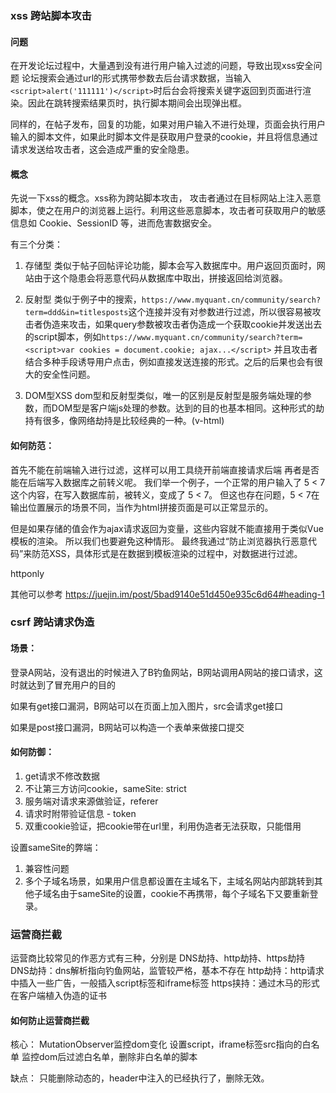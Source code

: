 ### xss 跨站脚本攻击
#### 问题
在开发论坛过程中，大量遇到没有进行用户输入过滤的问题，导致出现xss安全问题
论坛搜索会通过url的形式携带参数去后台请求数据，当输入```<script>alert('111111')</script>```时后台会将搜索关键字返回到页面进行渲染。因此在跳转搜索结果页时，执行脚本期间会出现弹出框。

同样的，在帖子发布，回复的功能，如果对用户输入不进行处理，页面会执行用户输入的脚本文件，如果此时脚本文件是获取用户登录的cookie，并且将信息通过请求发送给攻击者，这会造成严重的安全隐患。

#### 概念
先说一下xss的概念。xss称为跨站脚本攻击， 攻击者通过在目标网站上注入恶意脚本，使之在用户的浏览器上运行。利用这些恶意脚本，攻击者可获取用户的敏感信息如 Cookie、SessionID 等，进而危害数据安全。


有三个分类：
1. 存储型
类似于帖子回帖评论功能，脚本会写入数据库中。用户返回页面时，网站由于这个隐患会将恶意代码从数据库中取出，拼接返回给浏览器。

2. 反射型
类似于例子中的搜索，```https://www.myquant.cn/community/search?term=ddd&in=titlesposts```这个连接并没有对参数进行过滤，所以很容易被攻击者伪造来攻击，如果query参数被攻击者伪造成一个获取cookie并发送出去的script脚本，例如```https://www.myquant.cn/community/search?term=<script>var cookies = document.cookie; ajax...</script>```   并且攻击者结合多种手段诱导用户点击，例如直接发送连接的形式。之后的后果也会有很大的安全性问题。

3. DOM型XSS
dom型和反射型类似，唯一的区别是反射型是服务端处理的参数，而DOM型是客户端js处理的参数。达到的目的也基本相同。这种形式的劫持有很多，像网络劫持是比较经典的一种。(v-html)


#### 如何防范：
首先不能在前端输入进行过滤，这样可以用工具绕开前端直接请求后端
再者是否能在后端写入数据库之前转义呢。
我们举一个例子，一个正常的用户输入了 5 < 7 这个内容，在写入数据库前，被转义，变成了 5 &lt; 7。
但这也存在问题，5 &lt; 7在输出位置展示的场景不同，当作为html拼接页面是可以正常显示的。

但是如果存储的值会作为ajax请求返回为变量，这些内容就不能直接用于类似Vue模板的渲染。
所以我们也要避免这种情形。
最终我通过“防止浏览器执行恶意代码”来防范XSS，具体形式是在数据到模板渲染的过程中，对数据进行过滤。

httponly

其他可以参考
https://juejin.im/post/5bad9140e51d450e935c6d64#heading-1



### csrf  跨站请求伪造
#### 场景：
登录A网站，没有退出的时候进入了B钓鱼网站，B网站调用A网站的接口请求，这时就达到了冒充用户的目的

如果有get接口漏洞，B网站可以在页面上加入图片，src会请求get接口

如果是post接口漏洞，B网站可以构造一个表单来做接口提交
#### 如何防御：
1. get请求不修改数据
2. 不让第三方访问cookie，sameSite: strict
3. 服务端对请求来源做验证，referer
4. 请求时附带验证信息  -   token
5. 双重cookie验证，把cookie带在url里，利用伪造者无法获取，只能借用



设置sameSite的弊端：

1. 兼容性问题
2. 多个子域名场景，如果用户信息都设置在主域名下，主域名网站内部跳转到其他子域名由于sameSite的设置，cookie不再携带，每个子域名下又要重新登录。



### 运营商拦截
运营商比较常见的作恶方式有三种，分别是 DNS劫持、http劫持、https劫持
DNS劫持：dns解析指向钓鱼网站，监管较严格，基本不存在
http劫持：http请求中插入一些广告，一般插入script标签和iframe标签
https挟持：通过木马的形式在客户端植入伪造的证书

#### 如何防止运营商拦截
核心：
    MutationObserver监控dom变化
    设置script，iframe标签src指向的白名单
    监控dom后过滤白名单，删除非白名单的脚本

缺点：
    只能删除动态的，header中注入的已经执行了，删除无效。